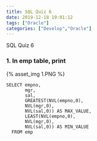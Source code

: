 ```yaml
---
title: SQL Quiz 6
date: 2019-12-18 19:01:12
tags: ["Oracle"]
categories: ["Develop","Oracle"]
---
```


SQL Quiz 6

<!-- more -->

### 1. In emp table, print 
{% asset_img 1.PNG %}

~~~
SELECT empno,
       mgr,
       sal,
       GREATEST(NVL(empno,0),
       NVL(mgr,0),
       NVL(sal,0)) AS MAX_VALUE,
       LEAST(NVL(empno,0),
       NVL(mgr,0),
       NVL(sal,0)) AS MIN_VALUE
  FROM emp
~~~
